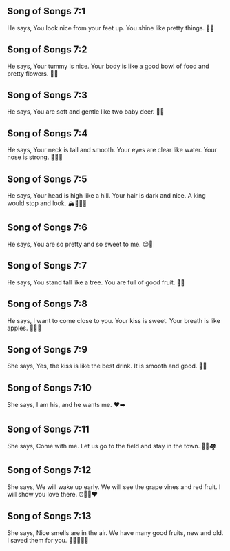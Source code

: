 ## Song of Songs 7:1
He says, You look nice from your feet up. You shine like pretty things. 👣✨
## Song of Songs 7:2
He says, Your tummy is nice. Your body is like a good bowl of food and pretty flowers. 🍲🌸
## Song of Songs 7:3
He says, You are soft and gentle like two baby deer. 🦌🦌
## Song of Songs 7:4
He says, Your neck is tall and smooth. Your eyes are clear like water. Your nose is strong. 🗼👀💧
## Song of Songs 7:5
He says, Your head is high like a hill. Your hair is dark and nice. A king would stop and look. 🏔️💇‍♀️👑
## Song of Songs 7:6
He says, You are so pretty and so sweet to me. 😊💖
## Song of Songs 7:7
He says, You stand tall like a tree. You are full of good fruit. 🌴🍇
## Song of Songs 7:8
He says, I want to come close to you. Your kiss is sweet. Your breath is like apples. 🤗🍎😘
## Song of Songs 7:9
She says, Yes, the kiss is like the best drink. It is smooth and good. 🍷😊
## Song of Songs 7:10
She says, I am his, and he wants me. ❤️➡️
## Song of Songs 7:11
She says, Come with me. Let us go to the field and stay in the town. 👫🌾🏘️
## Song of Songs 7:12
She says, We will wake up early. We will see the grape vines and red fruit. I will show you love there. ⏰🍇🌸❤️
## Song of Songs 7:13
She says, Nice smells are in the air. We have many good fruits, new and old. I saved them for you. 🌼👃🍎🍐🥭
